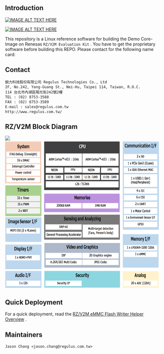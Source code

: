 ## Introduction

[![IMAGE ALT TEXT HERE](https://img.youtube.com/vi/TzaTyqkk9OA/0.jpg)](https://youtu.be/TzaTyqkk9OA)

[![IMAGE ALT TEXT HERE](https://img.youtube.com/vi/fKq-Zwnqo1k/0.jpg)](https://youtu.be/fKq-Zwnqo1k)

This repository is a Linux reference software for building the Demo Core-Image on Renesas `RZ/V2M Evaluation Kit` . 
You have to get the proprietary software before building this REPO. Please contact for the following name card: 

## Contact

```
銳力科技股份有限公司 Regulus Technologies Co., Ltd  
2F, No.242, Yang-Guang St., Nei-Hu, Taipei 114, Taiwan, R.O.C.  
114 台北市內湖區陽光街242號2樓  
TEL : (02) 8753-3588  
FAX : (02) 8753-3589  
E-mail : sales@regulus.com.tw  
http://www.regulus.com.tw/  
```

## RZ/V2M Block Diagram

<img src="https://renesas.info/w/images/2/29/RZV2M_EVK.jpg" />
<img src="/assets/block-rzv2m_0.png" width="600" height="480" />

## Quick Deployment
For a quick deployment, read the [RZ/V2M eMMC Flash Writer Helper Overview](/meta-userboard-rzv2m/recipes-bsp/flash-writer) . 


Maintainers
-------------------------

```
Jason Chang <jason.chang@regulus.com.tw>
```



